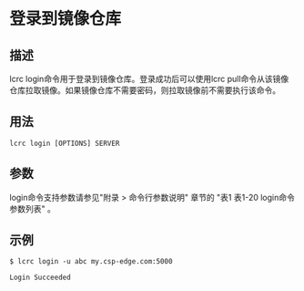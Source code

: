 # 登录到镜像仓库<a name="ZH-CN_TOPIC_0184808123"></a>

## 描述<a name="zh-cn_topic_0183111387_section71502175515"></a>

lcrc login命令用于登录到镜像仓库。登录成功后可以使用lcrc pull命令从该镜像仓库拉取镜像。如果镜像仓库不需要密码，则拉取镜像前不需要执行该命令。

## 用法<a name="zh-cn_topic_0183111387_section63262635520"></a>

```
lcrc login [OPTIONS] SERVER
```

## 参数<a name="zh-cn_topic_0183111387_section1691194220558"></a>

login命令支持参数请参见"附录 > 命令行参数说明" 章节的 "表1 表1-20 login命令参数列表" 。

## 示例<a name="zh-cn_topic_0183111387_section192534542553"></a>

```
$ lcrc login -u abc my.csp-edge.com:5000

Login Succeeded
```

